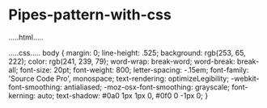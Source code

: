 # Pipes-pattern-with-css
.....html.....
<!DOCTYPE html>
<html>
  <head>
    <meta charset="utf-8">
    <meta name="viewport" content="width=device-width">
    <title>repl.it</title>
    <link href="style.css" rel="stylesheet" type="text/css" />
  </head>
  <body>
    <script src="script.js"></script>
  </body>
</html>
.....css.....
body {
  margin: 0;
  line-height: .525;
  background: rgb(253, 65, 222);
  color: rgb(241, 239, 79);
  word-wrap: break-word;
  word-break: break-all;
  font-size: 20pt;
  font-weight: 800;
  letter-spacing: -.15em;
  font-family: 'Source Code Pro', monospace;
  text-rendering: optimizeLegibility;
  -webkit-font-smoothing: antialiased;
  -moz-osx-font-smoothing: grayscale;
  font-kerning: auto;
  text-shadow: #0a0 1px 1px 0, #0f0 0 -1px 0;
}
